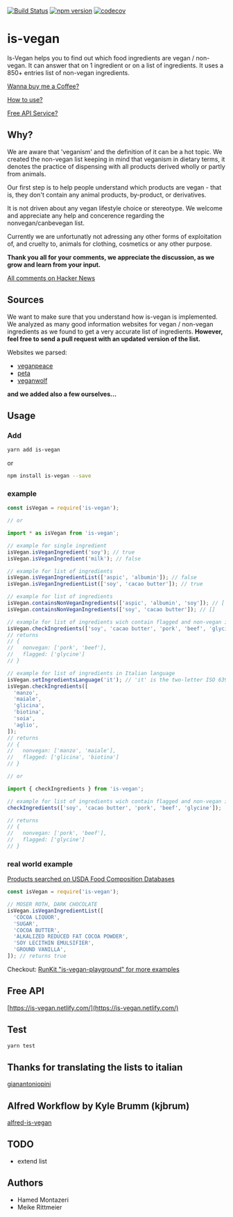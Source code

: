 [![Build Status](https://travis-ci.org/hmontazeri/is-vegan.svg?branch=master)](https://travis-ci.org/hmontazeri/is-vegan) [![npm version](https://badge.fury.io/js/is-vegan.svg)](https://badge.fury.io/js/is-vegan) [![codecov](https://codecov.io/gh/hmontazeri/is-vegan/branch/master/graph/badge.svg)](https://codecov.io/gh/hmontazeri/is-vegan)

# is-vegan

Is-Vegan helps you to find out which food ingredients are vegan / non-vegan. It can answer that on 1 ingredient or on a list of ingredients. It uses a 850+ entries list of non-vegan ingredients.

[Wanna buy me a Coffee?](https://ko-fi.com/hmontazeri)

[How to use?](#usage)

[Free API Service?](https://is-vegan.netlify.com/)

## Why?

We are aware that 'veganism' and the definition of it can be a hot topic. We created the non-vegan list keeping in mind that veganism in dietary terms, it denotes the practice of dispensing with all products derived wholly or partly from animals.

Our first step is to help people understand which products are vegan - that is, they don't contain any animal products, by-product, or derivatives. 

It is not driven about any vegan lifestyle choice or stereotype.
We welcome and appreciate any help and concerence regarding the nonvegan/canbevegan list.

Currently we are unfortunatly not adressing any other forms of exploitation of, and cruelty to, animals for clothing, cosmetics or any other purpose.

**Thank you all for your comments, we appreciate the discussion, as we grow and learn from your input.**

[All comments on Hacker News](https://news.ycombinator.com/item?id=16316140)

## Sources

We want to make sure that you understand how is-vegan is implemented. We analyzed as many good information websites for vegan / non-vegan ingredients as we found to get a very accurate list of ingredients. **However, feel free to send a pull request with an updated version of the list.**

Websites we parsed:

- [veganpeace](http://www.veganpeace.com/ingredients/ingredients.htm)
- [peta](https://www.peta.org/living/food/animal-ingredients-list/)
- [veganwolf](http://www.veganwolf.com/animal_ingredients.htm)

**and we added also a few ourselves...**

## Usage

### Add

```bash
yarn add is-vegan
```

or

```bash
npm install is-vegan --save
```

### example

```javascript
const isVegan = require('is-vegan');

// or

import * as isVegan from 'is-vegan';

// example for single ingredient
isVegan.isVeganIngredient('soy'); // true
isVegan.isVeganIngredient('milk'); // false

// example for list of ingredients
isVegan.isVeganIngredientList(['aspic', 'albumin']); // false
isVegan.isVeganIngredientList(['soy', 'cacao butter']); // true

// example for list of ingredients
isVegan.containsNonVeganIngredients(['aspic', 'albumin', 'soy']); // ['aspic', 'albumin']
isVegan.containsNonVeganIngredients(['soy', 'cacao butter']); // []

// example for list of ingredients wich contain flagged and non-vegan ingredients
isVegan.checkIngredients(['soy', 'cacao butter', 'pork', 'beef', 'glycine']);
// returns
// {
//   nonvegan: ['pork', 'beef'],
//   flagged: ['glycine']
// }

// example for list of ingredients in Italian language
isVegan.setIngredientsLanguage('it'); // 'it' is the two-letter ISO 639-1 code for the Italian language
isVegan.checkIngredients([
  'manzo',
  'maiale',
  'glicina',
  'biotina',
  'soia',
  'aglio',
]);
// returns
// {
//   nonvegan: ['manzo', 'maiale'],
//   flagged: ['glicina', 'biotina']
// }

// or

import { checkIngredients } from 'is-vegan';

// example for list of ingredients wich contain flagged and non-vegan ingredients
checkIngredients(['soy', 'cacao butter', 'pork', 'beef', 'glycine']);

// returns
// {
//   nonvegan: ['pork', 'beef'],
//   flagged: ['glycine']
// }
```

### real world example

[Products searched on USDA Food Composition Databases](https://ndb.nal.usda.gov/ndb/search/list)

```javascript
const isVegan = require('is-vegan');

// MOSER ROTH, DARK CHOCOLATE
isVegan.isVeganIngredientList([
  'COCOA LIQUOR',
  'SUGAR',
  'COCOA BUTTER',
  'ALKALIZED REDUCED FAT COCOA POWDER',
  'SOY LECITHIN EMULSIFIER',
  'GROUND VANILLA',
]); // returns true
```

Checkout: [RunKit "is-vegan-playground" for more examples](https://runkit.com/hmontazeri/is-vegan-playground)

## Free API

[https://is-vegan.netlify.com/](https://is-vegan.netlify.com/)

## Test

```bash
yarn test
```

## Thanks for translating the lists to italian

[gianantoniopini](https://github.com/gianantoniopini)

## Alfred Workflow by Kyle Brumm (kjbrum)

[alfred-is-vegan](https://github.com/kjbrum/alfred-is-vegan)

## TODO

- extend list

## Authors

- Hamed Montazeri
- Meike Rittmeier
